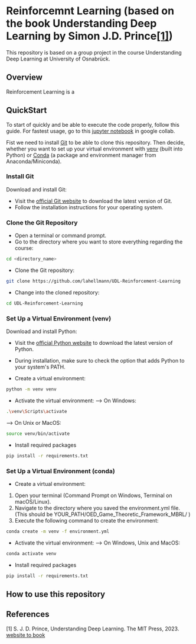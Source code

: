 # Reinforcemnt Learning (based on the book Understanding Deep Learning by Simon J.D. Prince[[1]](#references))
This repository is based on a group project in the course Understanding Deep Learning at University of Osnabrück.

## Overview
Reinforcement Learning is a 

## QuickStart
To start of quickly and be able to execute the code properly, follow this guide.
For fastest usage, go to this [jupyter notebook](https://colab.research.google.com/drive/1ae7qFCyGvhH7TT2yE0qTrL9GH5_HAyJ9?usp=sharing) in google collab.


Fist we need to install [Git](#git) to be able to clone this repository.
Then decide, whether you want to set up your virtual environment with [venv](#venv) (built into Python) or [Conda](#conda) (a package and environment manager from Anaconda/Miniconda).

### Install Git
<a name="git"></a>
Download and install Git:

- Visit the [official Git website](https://git-scm.com/) to download the latest version of Git.
- Follow the installation instructions for your operating system.

### Clone the Git Repository

- Open a terminal or command prompt.
- Go to the directory where you want to store everything regarding the course:
```bash
cd <directory_name>
```
- Clone the Git repository:
```bash
git clone https://github.com/lahellmann/UDL-Reinforcement-Learning
```
- Change into the cloned repository:
```bash
cd UDL-Reinforcement-Learning
```

### Set Up a Virtual Environment (venv)
<a name="venv"></a>

Download and install Python:
- Visit the [official Python website](https://www.python.org/) to download the latest version of Python.
- During installation, make sure to check the option that adds Python to your system's PATH.

- Create a virtual environment:
```bash 
python -m venv venv
```
- Activate the virtual environment:
--> On Windows:
```bash
.\venv\Scripts\activate
```
--> On Unix or MacOS:
```bash
source venv/bin/activate
```
- Install required packages
```bash
pip install -r requirements.txt
```

### Set Up a Virtual Environment (conda)
<a name="conda"></a>
- Create a virtual environment:
1. Open your terminal (Command Prompt on Windows, Terminal on macOS/Linux).
2. Navigate to the directory where you saved the environment.yml file. (This should be YOUR_PATH/OED_Game_Theoretic_Framework_MBRL/ )
3. Execute the following command to create the environment:

```bash 
conda create -m venv -f environment.yml
```
- Activate the virtual environment:
--> On Windows, Unix and MacOS:
```bash
conda activate venv
```
- Install required packages
```bash
pip install -r requirements.txt
```

## How to use this repository


## References
<a name="references"></a>
[1] S. J. D. Prince, Understanding Deep Learning. The MIT Press, 2023. [website to book](https://udlbook.github.io/udlbook/)
